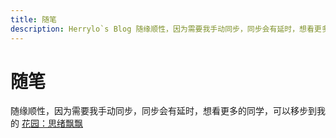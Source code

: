 ```yaml
---
title: 随笔
description: Herrylo`s Blog 随缘顺性，因为需要我手动同步，同步会有延时，想看更多的同学，可以移步到我的 [花园：思绪飘飘](https://www.yuque.com/yopai/vso99m)
---
```


# 随笔

随缘顺性，因为需要我手动同步，同步会有延时，想看更多的同学，可以移步到我的 [花园：思绪飘飘](https://www.yuque.com/yopai/vso99m)

<!-- 随笔卡片 -->
<articlecard-component type='essay'></articlecard-component>
